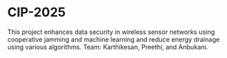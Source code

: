 # CIP-2025
This project enhances data security in wireless sensor networks using cooperative jamming and machine learning and reduce energy drainage using various algorithms. Team: Karthikesan, Preethi, and Anbukani.
